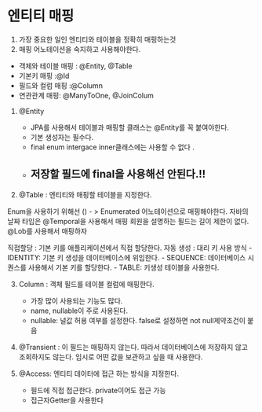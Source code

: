
# 엔티티 매핑
1. 가장 중요한 일인 엔티티와 테이블을 정확히 매핑하는것
2. 매핑 어노테이션을 숙지하고 사용해야한다.

- 객체와 테이블 매핑 : @Entity, @Table
- 기본키 매핑 :@Id
- 필드와 컬럼 매핑 :@Column
- 연관관계 매핑: @ManyToOne, @JoinColum


1. @Entity
    - JPA를 사용해서 테이블과 매핑할 클래스는 @Entity를 꼭 붙여야한다. 
    - 기본 생성자는 필수다. 
    - final enum intergace inner클래스에는 사용할 수 없다 .
    - ## 저장할 필드에 final을 사용해선 안된다.!!

2. @Table : 엔티티와 매핑할 테이블을 지정한다.


Enum을 사용하기 위해선 () - > Enumerated 어노테이션으로 매핑해야한다. 
자바의 날짜 타입은 @Temporal을 사용해서 매핑
회원을 설명하는 필드는 길이 제한이 없다. @Lob를 사용해서 매핑하자 

직접할당 : 기본 키를 애플리케이션에서 직접 할당한다.
자동 생성 : 대리 키 사용 방식 
    - IDENTITY: 기본 키 생성을 데이터베이스에 위임한다.
    - SEQUENCE: 데이터베이스 시퀀스를 사용해서 기본 키를 할당한다.
    - TABLE: 키생성 테이블을 사용한다.



3. Column : 객체 필드를 테이블 컬럼에 매핑한다.
    - 가장 많이 사용되는 기능도 많다.
    - name, nullable이 주로 사용된다. 
    - nullable: 널값 허용 여부를 설정한다. false로 설정하면 not null제약조건이 붙음

4. @Transient : 이 필드는 매핑하지 않는다. 따라서 데이터베이스에 저장하지 않고 조회하지도 않는다. 임시로 어떤 값을 보관하고 싶을 때 사용한다.


5. @Access: 엔티티 데이터에 접근 하는 방식을 지정한다.
   - 필드에 직접 접근한다. private이어도 접근 가능 
   - 접근자Getter을 사용한다
   


